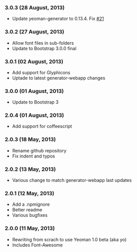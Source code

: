 ### 3.0.3 (28 August, 2013)

* Update yeoman-generator to 0.13.4. Fix [#21](https://github.com/Thomas-Lebeau/generator-bootstrap-less/pull/21)

### 3.0.2 (27 August, 2013)

* Allow font files in sub-folders
* Update to Bootstrap 3.0.0 final

### 3.0.1 (02 August, 2013)

* Add support for Glyphicons
* Uptade to latest generator-webapp changes

### 3.0.0 (01 August, 2013)

* Update to Bootstrap 3

### 2.0.4 (01 August, 2013)

* Add support for coffeescript

### 2.0.3 (18 May, 2013)

* Rename github repository
* Fix indent and typos

### 2.0.2 (13 May, 2013)

* Various change to match generator-webapp last updates

### 2.0.1 (12 May, 2013)

* Add a .npmignore
* Better readme
* Various bugfixes

### 2.0.0 (11 May, 2013)

* Rewriting from scrach to use Yeoman 1.0 beta (aka yo)
* Includes Font-Awesome
